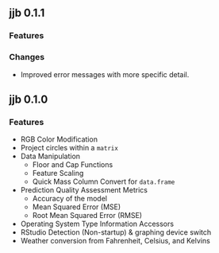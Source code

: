 ## jjb 0.1.1

### Features

### Changes

- Improved error messages with more specific detail.

## jjb 0.1.0

### Features

- RGB Color Modification
- Project circles within a `matrix`
- Data Manipulation
    - Floor and Cap Functions
    - Feature Scaling
    - Quick Mass Column Convert for `data.frame`
- Prediction Quality Assessment Metrics
    - Accuracy of the model
    - Mean Squared Error (MSE)
    - Root Mean Squared Error (RMSE)
- Operating System Type Information Accessors
- RStudio Detection (Non-startup) & graphing device switch
- Weather conversion from Fahrenheit, Celsius, and Kelvins
